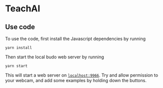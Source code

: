 # TeachAI


## Use code
To use the code, first install the Javascript dependencies by running  

```
yarn install
```

Then start the local budo web server by running 

```
yarn start
```

This will start a web server on [`localhost:9966`](http://localhost:9966). Try and allow permission to your webcam, and add some examples by holding down the buttons. 
